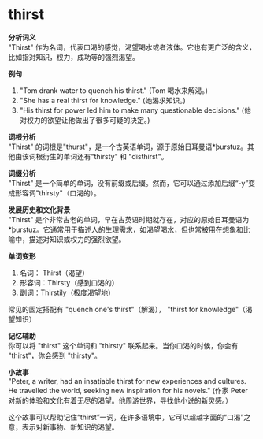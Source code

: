 # thirst

**分析词义**  
"Thirst" 作为名词，代表口渴的感觉，渴望喝水或者液体。它也有更广泛的含义，比如指对知识，权力，成功等的强烈渴望。

  

**例句**

  

1.  "Tom drank water to quench his thirst." (Tom 喝水来解渴。)
2.  "She has a real thirst for knowledge." (她渴求知识。)
3.  "His thirst for power led him to make many questionable decisions." (他对权力的欲望让他做出了很多可疑的决定。)

  

**词根分析**  
"Thirst" 的词根是"thurst"，是一个古英语单词，源于原始日耳曼语\*þurstuz。其他由该词根衍生的单词还有"thirsty" 和 "disthirst"。

  

**词缀分析**  
"Thirst" 是一个简单的单词，没有前缀或后缀。然而，它可以通过添加后缀“-y”变成形容词"thirsty"（口渴的）。

  

**发展历史和文化背景**  
"Thirst" 是个非常古老的单词，早在古英语时期就存在，对应的原始日耳曼语为\*þurstuz。它通常用于描述人的生理需求，如渴望喝水，但也常被用在想象和比喻中，描述对知识或权力的强烈欲望。

  

**单词变形**

  

1.  名词： Thirst（渴望）
2.  形容词：Thirsty（感到口渴的）
3.  副词：Thirstily（极度渴望地）

  

常见的固定搭配有 "quench one's thirst"（解渴）， "thirst for knowledge"（渴望知识）

  

**记忆辅助**  
你可以将 "thirst" 这个单词和 "thirsty" 联系起来。当你口渴的时候，你会有 "thirst"，你会感到 "thirsty"。

  

**小故事**  
"Peter, a writer, had an insatiable thirst for new experiences and cultures. He travelled the world, seeking new inspiration for his novels." (作家 Peter 对新的体验和文化有着无尽的渴望。他周游世界，寻找他小说的新灵感。）

  

这个故事可以帮助记住“thirst”一词，在许多语境中，它可以超越字面的“口渴”之意，表示对新事物、新知识的渴望。
